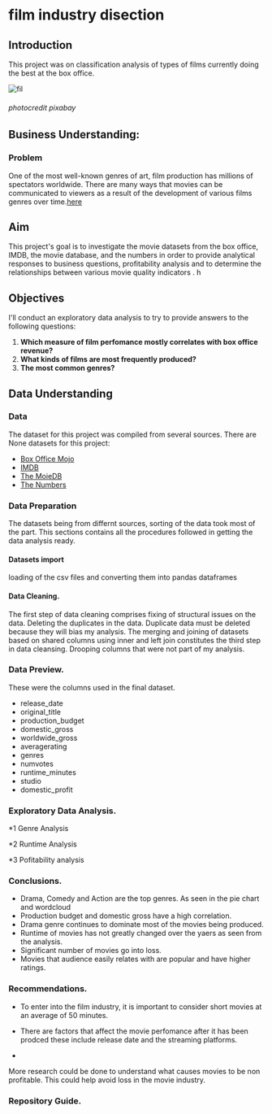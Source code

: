 # film industry disection
## Introduction
This project was on classification analysis of types of films currently doing the best at the box office.

![fil](https://user-images.githubusercontent.com/115970348/202153515-60275e05-7450-41fc-b4c7-50b16de6466a.jpg)
###### photocredit pixabay

## Business Understanding:

### Problem
One of the most well-known genres of art, film production has millions of spectators worldwide. There are many ways that movies can be communicated to viewers as a result of the development of various films genres over time.[here](https://doi.org/10.1093/screen/16.3.6)

## Aim
This project's goal is to investigate the movie datasets from the box office, IMDB, the movie database, and the numbers in order to provide analytical responses to business questions, profitability analysis and to determine the relationships between various movie quality indicators .
h
## Objectives
I'll conduct an exploratory data analysis to try to provide answers to the following questions:
1. **Which measure of film perfomance mostly correlates with box office revenue?**
2. **What kinds of films are most frequently produced?**
3. **The most common genres?**



## Data Understanding

### Data 

The dataset for this project was compiled from several sources. There are None datasets for this project:

* [Box Office Mojo](https://www.boxofficemojo.com/)
* [IMDB](https://www.imdb.com/)
* [The MoieDB](https://www.themoviedb.org/)
* [The Numbers](https://www.the-numbers.com/)

### Data Preparation
The datasets being from differnt sources, sorting of the data took most of the part.
This sections contains all the procedures followed in getting the data analysis ready. 

#### Datasets import
loading of the csv files and converting them into pandas dataframes

#### Data Cleaning.
The first step of data cleaning comprises fixing of structural issues on the data.
Deleting the duplicates in the data. Duplicate data must be deleted because they will bias my analysis.
The merging and joining of datasets based on shared columns using inner and left join constitutes the third step in data cleansing. Drooping columns that were not part of my analysis.

### Data Preview.
These were the columns used in the final dataset.
 * release_date
 * original_title
 * production_budget
 * domestic_gross
 * worldwide_gross
 * averagerating
 * genres
 * numvotes
 * runtime_minutes
 * studio
 * domestic_profit

### Exploratory Data Analysis.
*1 Genre Analysis

*2 Runtime Analysis

*3 Pofitability analysis

### Conclusions.
* Drama, Comedy and Action are the top genres. As seen in the pie chart and wordcloud
* Production budget and domestic gross have a high correlation.
* Drama genre continues to dominate most of the movies being produced.
* Runtime of movies has not greatly changed over the yaers as seen from the analysis.
* Significant number of movies go into loss.
* Movies that audience easily relates with are popular and have higher ratings.


### Recommendations.
* To enter into the film industry, it is important to consider short movies at an average of 50 minutes.

* There are factors that affect the movie perfomance after it has been prodced these include release date and the streaming platforms.

* 
More research could be done to understand what causes movies to be non profitable. This could help avoid loss in the movie industry.

### Repository Guide.